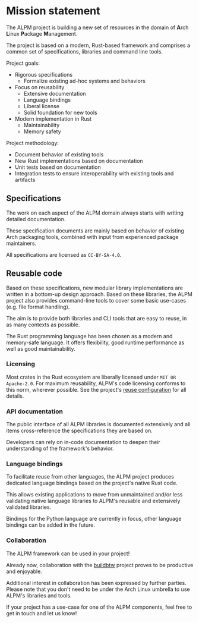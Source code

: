 # Mission statement

The ALPM project is building a new set of resources in the domain of **A**rch **L**inux **P**ackage **M**anagement.

The project is based on a modern, Rust-based framework and comprises a common set of specifications, libraries and command line tools.

Project goals:

- Rigorous specifications
    - Formalize existing ad-hoc systems and behaviors
- Focus on reusability
    - Extensive documentation
    - Language bindings
    - Liberal license
    - Solid foundation for new tools
- Modern implementation in Rust
    - Maintainability
    - Memory safety

Project methodology:

- Document behavior of existing tools
- New Rust implementations based on documentation
- Unit tests based on documentation
- Integration tests to ensure interoperability with existing tools and artifacts

## Specifications

The work on each aspect of the ALPM domain always starts with writing detailed documentation.

These specification documents are mainly based on behavior of existing Arch packaging tools, combined with input from experienced package maintainers.

All specifications are licensed as `CC-BY-SA-4.0`.

## Reusable code

Based on these specifications, new modular library implementations are written in a bottom-up design approach.
Based on these libraries, the ALPM project also provides command-line tools to cover some basic use-cases (e.g. file format handling).

The aim is to provide both libraries and CLI tools that are easy to reuse, in as many contexts as possible.

The Rust programming language has been chosen as a modern and memory-safe language.
It offers flexibility, good runtime performance as well as good maintainability.

### Licensing

Most crates in the Rust ecosystem are liberally licensed under `MIT OR Apache-2.0`.
For maximum reusability, ALPM's code licensing conforms to this norm, wherever possible.
See the project's [reuse configuration] for all details.

### API documentation

The public interface of all ALPM libraries is documented extensively and all items cross-reference the specifications they are based on.

Developers can rely on in-code documentation to deepen their understanding of the framework's behavior.

### Language bindings

To facilitate reuse from other languages, the ALPM project produces dedicated language bindings based on the project's native Rust code.

This allows existing applications to move from unmaintained and/or less validating native language libraries to ALPM's reusable and extensively validated libraries.

Bindings for the Python language are currently in focus, other language bindings can be added in the future.

### Collaboration

The ALPM framework can be used in your project!

Already now, collaboration with the [buildbtw] project proves to be productive and enjoyable.

Additional interest in collaboration has been expressed by further parties. Please note that you don't need to be under the Arch Linux umbrella to use ALPM's libraries and tools.

If your project has a use-case for one of the ALPM components, feel free to get in touch and let us know!

[buildbtw]: https://gitlab.archlinux.org/archlinux/buildbtw/
[reuse configuration]: https://gitlab.archlinux.org/archlinux/alpm/alpm/-/blob/main/REUSE.toml
